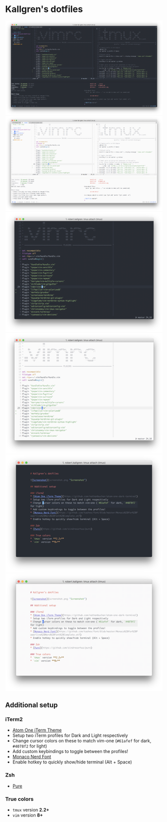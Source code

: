 # Kallgren's dotfiles

![Dark theme](screenshots/2017-06-02-dark.png "Dark theme screenshot")
![Light theme](screenshots/2017-06-02-light.png "Light theme screenshot")
![Minimal Vim dark](screenshots/2017-06-02-minimal-vim-dark.png "Minimal Vim screenshot dark")
![Minimal Vim light](screenshots/2017-06-02-minimal-vim-light.png "Minimal Vim screenshot light")
![Vim Goyo markdown dark](screenshots/2017-06-02-vim-goyo-dark.png "Vim Goyo markdown screenshot dark")
![Vim Goyo markdown light](screenshots/2017-06-02-vim-goyo-light.png "Vim Goyo markdown screenshot light")

## Additional setup

### iTerm2
* [Atom One iTerm Theme](https://github.com/nathanbuchar/atom-one-dark-terminal)
* Setup two iTerm profiles for Dark and Light respectively
* Change cursor colors on these to match vim-one (`#61afef` for dark, `#4078f2` for light)
* Add custom keybindings to toggle between the profiles!
* [Monaco Nerd Font](https://github.com/taohex/font/blob/master/Monaco%20for%20Powerline%20Nerd%20Font%20Complete.otf)
* Enable hotkey to quickly show/hide terminal (Alt + Space)

### Zsh
* [Pure](https://github.com/sindresorhus/pure)

### True colors
* `tmux` version **2.2+**
* `vim` version **8+**
